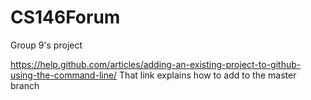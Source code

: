 # CS146Forum
Group 9's project

https://help.github.com/articles/adding-an-existing-project-to-github-using-the-command-line/ 
That link explains how to add to the master branch
